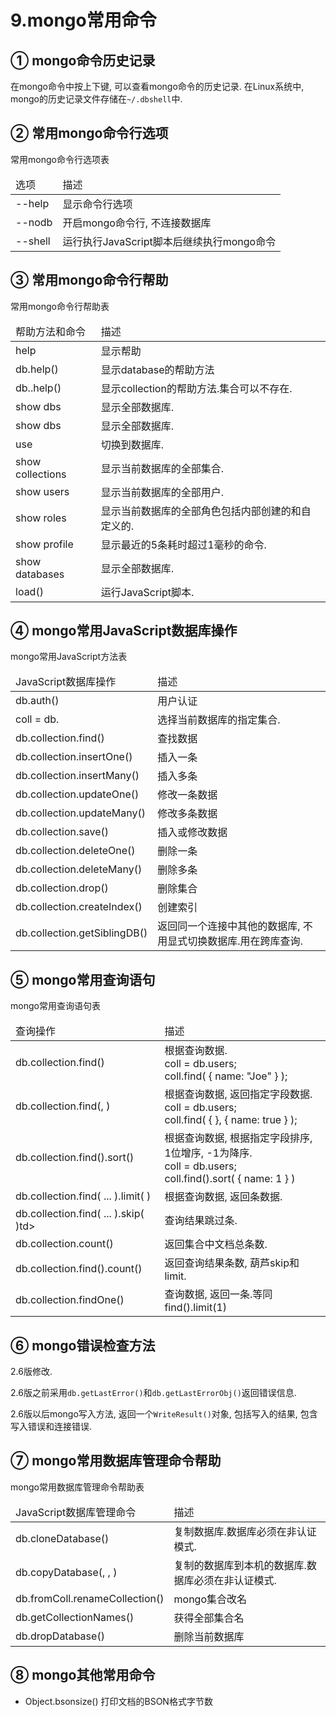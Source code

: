 9.mongo常用命令
===


① mongo命令历史记录
---

在mongo命令中按上下键, 可以查看mongo命令的历史记录. 在Linux系统中, mongo的历史记录文件存储在`~/.dbshell`中.

② 常用mongo命令行选项
---

常用mongo命令行选项表
<table class="table table-bordered table-responsive text-center">
	<thead>
		<tr class="info">
			<td>选项</td>
			<td>描述</td>
		</tr>
	</thead>
	<tbody>
	<tr>
		<td>--help</td>
		<td>显示命令行选项</td>
	</tr>
	<tr>
		<td>--nodb</td>
		<td>开启mongo命令行, 不连接数据库</td>
	</tr>
	<tr>
		<td>--shell</td>
		<td>运行执行JavaScript脚本后继续执行mongo命令</td>
	</tr>
	</tbody>
</table>

③ 常用mongo命令行帮助
---
常用mongo命令行帮助表
<table class="table table-bordered table-responsive text-center">
	<thead>
		<tr class="info">
			<td>帮助方法和命令</td>
			<td>描述</td>
		</tr>
	</thead>
	<tbody>
	<tr>
		<td>help</td>
		<td>显示帮助</td>
	</tr>
	<tr>
		<td>db.help()</td>
		<td>显示database的帮助方法</td>
	</tr>
	<tr>
		<td>db.<collection>.help()</td>
		<td>显示collection的帮助方法.集合<collection>可以不存在.</td>
	</tr>
	<tr>
		<td>show dbs</td>
		<td>显示全部数据库.</td>
	</tr>
		<tr>
		<td>show dbs</td>
		<td>显示全部数据库.</td>
	</tr>	
	<tr>
		<td>use <db></td>
		<td>切换到<db>数据库.</td>
	</tr>
	<tr>
		<td>show collections</td>
		<td>显示当前数据库的全部集合.</td>
	</tr>
	<tr>
		<td>show users</td>
		<td>显示当前数据库的全部用户.</td>
	</tr>
	<tr>
		<td>show roles</td>
		<td>显示当前数据库的全部角色包括内部创建的和自定义的.</td>
	</tr>
	<tr>
		<td>show profile</td>
		<td>显示最近的5条耗时超过1毫秒的命令.</td>
	</tr>
	<tr>
		<td>show databases</td>
		<td>显示全部数据库.</td>
	</tr>
	<tr>
		<td>load()</td>
		<td>运行JavaScript脚本.</td>
	</tr>
	</tbody>
</table>

④ mongo常用JavaScript数据库操作
---

mongo常用JavaScript方法表
<table class="table table-bordered table-responsive text-center">
	<thead>
		<tr class="info">
			<td>JavaScript数据库操作</td>
			<td>描述</td>
		</tr>
	</thead>
	<tbody>
	<tr>
		<td>db.auth()</td>
		<td>用户认证</td>
	</tr>
	<tr>
		<td>coll = db.<collection></td>
		<td>选择当前数据库的指定集合.</td>
	</tr>
	<tr>
		<td>db.collection.find()</td>
		<td>查找数据</td>
	</tr>
	<tr>
		<td>db.collection.insertOne()</td>
		<td>插入一条</td>
	</tr>
	<tr>
		<td>db.collection.insertMany()</td>
		<td>插入多条</td>
	</tr>
	<tr>
		<td>db.collection.updateOne()</td>
		<td>修改一条数据</td>
	</tr>
	<tr>
		<td>db.collection.updateMany()</td>
		<td>修改多条数据</td>
	</tr>
	<tr>
		<td>db.collection.save()</td>
		<td>插入或修改数据</td>
	</tr>
	<tr>
		<td>db.collection.deleteOne()</td>
		<td>删除一条</td>
	</tr>
	<tr>
		<td>db.collection.deleteMany()</td>
		<td>删除多条</td>
	</tr>
	<tr>
		<td>db.collection.drop()</td>
		<td>删除集合</td>
	</tr>
	<tr>
		<td>db.collection.createIndex()</td>
		<td>创建索引</td>
	</tr>
	<tr>
		<td>db.collection.getSiblingDB()</td>
		<td>返回同一个连接中其他的数据库, 不用显式切换数据库.用在跨库查询.</td>
	</tr>
	</tbody>
</table>

⑤ mongo常用查询语句
---

mongo常用查询语句表
<table class="table table-bordered table-responsive text-center">
	<thead>
		<tr class="info">
			<td>查询操作</td>
			<td>描述</td>
		</tr>
	</thead>
	<tbody>
	<tr>
		<td>db.collection.find(<query>)</td>
		<td>根据<query>查询数据.<br>
			coll = db.users;<br>
			coll.find( { name: "Joe" } );
		</td>
	</tr>
	<tr>
		<td>db.collection.find(<query>, <projection>)</td>
		<td>根据<query>查询数据, 返回指定字段<projection>数据.<br>
			coll = db.users;<br>
			coll.find( { }, { name: true } );
		</td>
	</tr>
	<tr>
		<td>db.collection.find().sort(<sort order>)</td>
		<td>根据<query>查询数据, 根据指定字段排序, 1位增序, -1为降序.<br>
				coll = db.users;<br>
				coll.find().sort( { name: 1 } )
		</td>
	</tr>
	<tr>
		<td>db.collection.find( ... ).limit( <n> )</td>
		<td>根据<query>查询数据, 返回<n>条数据.</td>
	</tr>
	<tr>
		<td>db.collection.find( ... ).skip( <n> )td>
		<td>查询结果跳过<n>条.</td>
	</tr>
	<tr>
		<td>db.collection.count()</td>
		<td>返回集合中文档总条数.</td>
	</tr>
	<tr>
		<td>db.collection.find(<query>).count()</td>
		<td>返回查询结果条数, 葫芦skip和limit.</td>
	</tr>
	<tr>
		<td>db.collection.findOne(<query>)</td>
		<td>查询<query>数据, 返回一条.等同find().limit(1)</td>
	</tr>
	</tbody>
</table>

⑥ mongo错误检查方法
---

2.6版修改.

2.6版之前采用`db.getLastError()`和`db.getLastErrorObj()`返回错误信息.

2.6版以后mongo写入方法, 返回一个`WriteResult()`对象, 包括写入的结果, 包含写入错误和连接错误.


⑦ mongo常用数据库管理命令帮助
---

mongo常用数据库管理命令帮助表
<table class="table table-bordered table-responsive text-center">
	<thead>
		<tr class="info">
			<td>JavaScript数据库管理命令</td>
			<td>描述</td>
		</tr>
	</thead>
	<tbody>
	<tr>
		<td>db.cloneDatabase(<host>)</td>
		<td>复制数据库.<host>数据库必须在非认证模式.</td>
	</tr>
	<tr>
		<td>db.copyDatabase(<from>, <to>, <host>)</td>
		<td>复制<host>的<from>数据库到本机的<to>数据库.<host>数据库必须在非认证模式.</td>
	</tr>
	<tr>
		<td>db.fromColl.renameCollection(<toColl>)</td>
		<td>mongo集合改名</td>
	</tr>
	<tr>
		<td>db.getCollectionNames()</td>
		<td>获得全部集合名</td>
	</tr>
	<tr>
		<td>db.dropDatabase()</td>
		<td>删除当前数据库</td>
	</tr>
	</tbody>
</table>

⑧ mongo其他常用命令
---

* Object.bsonsize(<document>)	打印<document>文档的BSON格式字节数


